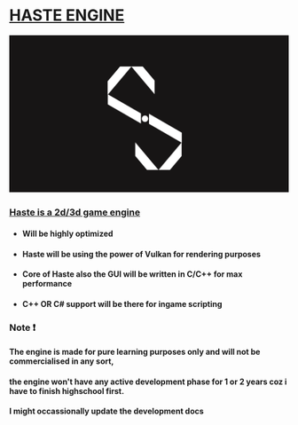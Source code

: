 # <ins> HASTE ENGINE </ins>

![Haste Icon](https://github.com/Winters0x168/Haste/blob/main/Docs/Icon/Haste.png)

### <ins> Haste is a 2d/3d game engine </ins>

* #### Will be highly optimized 

* #### Haste will be using the power of Vulkan for rendering purposes 

* #### Core of Haste also the GUI will be written in C/C++ for max performance 

* #### C++ OR C# support will be there for ingame scripting  



### Note :exclamation:  
#### The engine is made for pure learning purposes only and will not be commercialised in any sort, 
#### the engine won't have any active development phase for 1 or 2 years coz i have to finish highschool first.
#### I might occassionally update the development docs 
  
